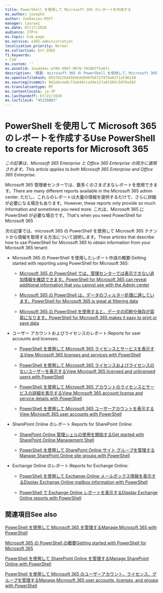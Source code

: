 ```yaml
---
title: PowerShell を使用して Microsoft 365 のレポートを作成する
ms.author: josephd
author: JoeDavies-MSFT
manager: laurawi
ms.date: 07/17/2020
audience: ITPro
ms.topic: hub-page
ms.service: o365-administration
localization_priority: Normal
ms.collection: Ent_O365
f1.keywords:
- CSH
ms.custom: ''
ms.assetid: 1ea4d4ec-af89-496f-9678-701867f5a6fc
description: '概要: microsoft 365 の PowerShell を使用して、Microsoft 365 管理センターでは作成できないレポートを作成します。'
ms.openlocfilehash: 855f6529445b95dd949fb672f978a82f1afd6149
ms.sourcegitcommit: 0d1ebcea8c73a644cca3de127a93385c58f9a302
ms.translationtype: MT
ms.contentlocale: ja-JP
ms.lasthandoff: 07/22/2020
ms.locfileid: "45229803"
---
```

# <a name="use-powershell-to-create-reports-for-microsoft-365"></a><span data-ttu-id="07674-103">PowerShell を使用して Microsoft 365 のレポートを作成する</span><span class="sxs-lookup"><span data-stu-id="07674-103">Use PowerShell to create reports for Microsoft 365</span></span>

<span data-ttu-id="07674-104">*この記事は、Microsoft 365 Enterprise と Office 365 Enterprise の両方に適用されます。*</span><span class="sxs-lookup"><span data-stu-id="07674-104">*This article applies to both Microsoft 365 Enterprise and Office 365 Enterprise.*</span></span>

<span data-ttu-id="07674-105">Microsoft 365 管理者センターでは、数多くのさまざまなレポートを使用できます。</span><span class="sxs-lookup"><span data-stu-id="07674-105">There are many different reports available in the Microsoft 365 admin center.</span></span> <span data-ttu-id="07674-106">ただし、これらのレポートは大量の情報を提供するだけで、さらに詳細が必要になる場合もあります。</span><span class="sxs-lookup"><span data-stu-id="07674-106">However, these reports only provide so much information and sometimes you need more.</span></span> <span data-ttu-id="07674-107">これは、Microsoft 365 に PowerShell が必要な場合です。</span><span class="sxs-lookup"><span data-stu-id="07674-107">That's when you need PowerShell for Microsoft 365</span></span>
  
<span data-ttu-id="07674-108">次の記事では、microsoft 365 の PowerShell を使用して Microsoft 365 テナントから情報を取得する方法について説明します。</span><span class="sxs-lookup"><span data-stu-id="07674-108">These articles that describe how to use PowerShell for Microsoft 365 to obtain information from your Microsoft 365 tenant:</span></span>
  
- <span data-ttu-id="07674-109">Microsoft 365 の PowerShell を使用したレポート作成の概要:</span><span class="sxs-lookup"><span data-stu-id="07674-109">Getting started with reporting using PowerShell for Microsoft 365:</span></span>
    
  - [<span data-ttu-id="07674-110">Microsoft 365 の PowerShell では、管理センターでは表示できない追加情報を確認できます。</span><span class="sxs-lookup"><span data-stu-id="07674-110">PowerShell for Microsoft 365 can reveal additional information that you cannot see with the Admin center</span></span>](https://technet.microsoft.com/library/dn568034.aspx#reveal)
    
  - [<span data-ttu-id="07674-111">Microsoft 365 の PowerShell は、データのフィルター処理に適しています。</span><span class="sxs-lookup"><span data-stu-id="07674-111">PowerShell for Microsoft 365 is great at filtering data</span></span>](https://technet.microsoft.com/library/dn568034.aspx#filter)
    
  - [<span data-ttu-id="07674-112">Microsoft 365 の PowerShell を使用すると、データの印刷や保存が容易になります。</span><span class="sxs-lookup"><span data-stu-id="07674-112">PowerShell for Microsoft 365 makes it easy to print or save data</span></span>](https://technet.microsoft.com/library/dn568034.aspx#printsave)
    
- <span data-ttu-id="07674-113">ユーザー アカウントおよびライセンスのレポート:</span><span class="sxs-lookup"><span data-stu-id="07674-113">Reports for user accounts and licenses:</span></span>
    
  - [<span data-ttu-id="07674-114">PowerShell を使用して Microsoft 365 ライセンスとサービスを表示する</span><span class="sxs-lookup"><span data-stu-id="07674-114">View Microsoft 365 licenses and services with PowerShell</span></span>](view-licenses-and-services-with-office-365-powershell.md)
    
  - [<span data-ttu-id="07674-115">PowerShell を使用して Microsoft 365 ライセンスおよびライセンスのないユーザーを表示する</span><span class="sxs-lookup"><span data-stu-id="07674-115">View Microsoft 365 licensed and unlicensed users with PowerShell</span></span>](view-licensed-and-unlicensed-users-with-office-365-powershell.md)
    
  - [<span data-ttu-id="07674-116">PowerShell を使用して Microsoft 365 アカウントのライセンスとサービスの詳細を表示する</span><span class="sxs-lookup"><span data-stu-id="07674-116">View Microsoft 365 account license and service details with PowerShell</span></span>](view-account-license-and-service-details-with-office-365-powershell.md)
    
  - [<span data-ttu-id="07674-117">PowerShell を使用して Microsoft 365 ユーザーアカウントを表示する</span><span class="sxs-lookup"><span data-stu-id="07674-117">View Microsoft 365 user accounts with PowerShell</span></span>](view-user-accounts-with-office-365-powershell.md)
    
- <span data-ttu-id="07674-118">SharePoint Online のレポート:</span><span class="sxs-lookup"><span data-stu-id="07674-118">Reports for SharePoint Online:</span></span>
    
  - [<span data-ttu-id="07674-119">SharePoint Online 管理シェルの使用を開始する</span><span class="sxs-lookup"><span data-stu-id="07674-119">Get started with SharePoint Online Management Shell</span></span>](https://docs.microsoft.com/powershell/sharepoint/sharepoint-online/connect-sharepoint-online)
    
  - [<span data-ttu-id="07674-120">PowerShell を使用して SharePoint Online サイト グループを管理する</span><span class="sxs-lookup"><span data-stu-id="07674-120">Manage SharePoint Online site groups with PowerShell</span></span>](https://technet.microsoft.com/library/122f4099-c78d-4cce-bab0-4343b04596ae.aspx)
    
- <span data-ttu-id="07674-121">Exchange Online のレポート:</span><span class="sxs-lookup"><span data-stu-id="07674-121">Reports for Exchange Online:</span></span>
    
  - [<span data-ttu-id="07674-122">PowerShell を使用して Exchange Online メールボックス情報を表示する</span><span class="sxs-lookup"><span data-stu-id="07674-122">Display Exchange Online mailbox information with PowerShell</span></span>](https://technet.microsoft.com/library/13843002-56ca-4b75-81c5-84386522b01b.aspx)
    
  - [<span data-ttu-id="07674-123">PowerShell で Exchange Online レポートを表示する</span><span class="sxs-lookup"><span data-stu-id="07674-123">Display Exchange Online reports with PowerShell</span></span>](https://technet.microsoft.com/library/4873a063-9fc4-4ed9-826a-6e935fef61d4.aspx)
    
## <a name="see-also"></a><span data-ttu-id="07674-124">関連項目</span><span class="sxs-lookup"><span data-stu-id="07674-124">See also</span></span>

[<span data-ttu-id="07674-125">PowerShell を使用して Microsoft 365 を管理する</span><span class="sxs-lookup"><span data-stu-id="07674-125">Manage Microsoft 365 with PowerShell</span></span>](manage-office-365-with-office-365-powershell.md)
  
[<span data-ttu-id="07674-126">Microsoft 365 の PowerShell の概要</span><span class="sxs-lookup"><span data-stu-id="07674-126">Getting started with PowerShell for Microsoft 365</span></span>](getting-started-with-office-365-powershell.md)
  
[<span data-ttu-id="07674-127">PowerShell を使用して SharePoint Online を管理する</span><span class="sxs-lookup"><span data-stu-id="07674-127">Manage SharePoint Online with PowerShell</span></span>](manage-sharepoint-online-with-office-365-powershell.md)
  
[<span data-ttu-id="07674-128">PowerShell を使用して Microsoft 365 のユーザーアカウント、ライセンス、グループを管理する</span><span class="sxs-lookup"><span data-stu-id="07674-128">Manage Microsoft 365 user accounts, licenses, and groups with PowerShell</span></span>](manage-user-accounts-and-licenses-with-office-365-powershell.md)
  
